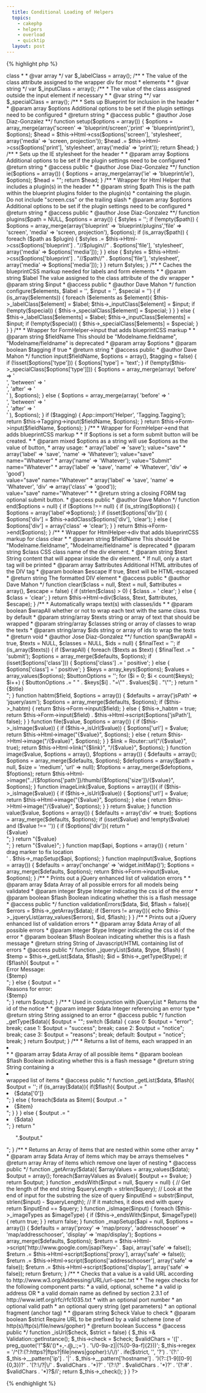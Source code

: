 ```yaml
---
  title: Conditional Loading of Helpers
  topics:
    - cakephp
    - helpers
    - overload
    - quicktip
  layout: post
---
```


{% highlight php %}
<?php
/**
 * ResourceHelper class file.
 * 
 * General Helper to support random functionality that need not be in it's own helper
 * Has BlueprintCSS support, jQuert ASM HABTM, File displaying, jQuery Error displaying
 * and Google Maps support
 * 
 * @author Jose Diaz-Gonzalez
 * @license	http://www.opensource.org/licenses/mit-license.php The MIT License
 * @link http://josediazgonzalez/code/resourcehelper/
 * @package app
 * @subpackage app.views.helpers
 * @version .2
 */
class ResourceHelper extends AppHelper {
/**
 * Array of helpers in use by the ResourceHelper
 *
 * @var array
 **/
	var $helpers = array('Form', 'Html');
/**
 * Types of images supported by the ResourceHelper::image() function
 *
 * @var array
 */
	var $_imageTypes = array('.jpg', '.jpeg', '.gif', '.bmp', '.png');

/**
 * Boolean containing whether ResourceHelper::habtm() has been invoked on
 * the form or not
 *
 * @var boolean
 */
	var $_habtm = false;

/**
 * The value of the class attribute assigned to the wrapper div for every
 * label in the format elementType => class 
 *
 * @var array
 */
	var $_labelClass = array();

/**
 * The value of the class attribute assigned to the wrapper div for most
 * elements
 *
 * @var string
 */
	var $_inputClass = array();
	
/**
 * The value of the class assigned outside the input element if necessary
 *
 * @var string
 **/
	var $_specialClass = array();

/**
 * Sets up Blueprint for inclusion in the header
 *
 * @param array $options Additional options to be set if the plugin settings need to be configured
 * @return string
 * @access public
 * @author Jose Diaz-Gonzalez
 **/
	function setup($options = array()) {
		$options = array_merge(array('screen' => 'blueprint/screen','print' => 'blueprint/print'), $options);
		$head = $this->Html->css($options['screen'], 'stylesheet', array('media' => 'screen, projection'));
		$head .= $this->Html->css($options['print'], 'stylesheet', array('media' => 'print'));
		return $head;
	}

/**
 * Sets up the IE stylesheet for the header
 *
 * @param array $options Additional options to be set if the plugin settings need to be configured
 * @return string
 * @access public
 * @author Jose Diaz-Gonzalez
 **/
	function ie($options = array()) {
		$options = array_merge(array('ie' => 'blueprint/ie'), $options);
		$head = "<!--[if IE]>";
		$head .= $this->Html->css($options['ie'], 'stylesheet', array('media' => 'screen'));
		$head .= "<![endif]-->";
		return $head;
	}

/**
 * Wrapper for Html Helper that includes a plugin(s) in the header
 *
 * @param string $path This is the path within the blueprint plugins folder to the plugin(s)
 * 						containing the plugin. Do not include "screen.css" or the trailing slash
 * @param array $options Additional options to be set if the plugin settings need to be configured
 * @return string
 * @access public
 * @author Jose Diaz-Gonzalez
 **/
	function plugins($path = NULL, $options = array()) {
		$styles = '';
		if (!empty($path)) {
			$options = array_merge(array('blueprint' => 'blueprint/plugins','file' => 'screen', 'media' => 'screen, projection'), $options);
			if (is_array($path)) {
				foreach ($path as $plugin) {
					$styles .= $this->Html->css($options['blueprint'] . "//$plugin//" . $options['file'], 'stylesheet', array('media' => $options['media']));
				}
			} else {
				$styles = $this->Html->css($options['blueprint'] . "//$path//" . $options['file'], 'stylesheet', array('media' => $options['media']));
			}
		}
		return $styles;
	}

/**
 * Caches the blueprintCSS markup needed for labels and form elements
 *
 * @param string $label The value assigned to the class attribute of the div wrapper
 * @param string $input
 * @access public
 * @author Dave Mahon
 */
	function configure($elements, $label = '', $input = '', $special = '') {
		if (is_array($elements)) {
			foreach ($elements as $element){
				$this->_labelClass[$element] = $label;
				$this->_inputClass[$element] = $input;
				if (!empty($special)) {
					$this->_specialClass[$element] = $special;
				}
			}
		} else {
			$this->_labelClass[$elements] = $label;
			$this->_inputClass[$elements] = $input;
			if (!empty($special)) {
				$this->_specialClass[$elements] = $special;
			}
		}
	}

/**
 * Wrapper for FormHelper->input that adds blueprintCSS markup
 *
 * @param string $fieldName This should be "Modelname.fieldname", "Modelname/fieldname" is deprecated
 * @param array $options
 * @param boolean $tagging if true
 * @return string
 * @access public
 * @author Dave Mahon
 */
	function input($fieldName, $options = array(), $tagging = false) {
		if (!isset($options['type'])) {
			$options['type'] = 'text';
		}

		if (!empty($this->_specialClass[$options['type']])) {
			$options = array_merge(array(
				'before' => '<div class="' . $this->_labelClass[$options['type']] . '">',
				'between' => '</div><div class="' . $this->_specialClass[$options['type']] . '"><div class="' . $this->_inputClass[$options['type']] . '">',
				'after' => '</div></div>'
				), $options);
		} else {
			$options = array_merge(array(
				'before' => '<div class="' . $this->_labelClass[$options['type']] . '">',
				'between' => '</div><div class="' . $this->_inputClass[$options['type']] . '">',
				'after' => '</div>'
				), $options);
		}
		if ($tagging) {
			App::import('Helper', 'Tagging.Tagging');
			return $this->Tagging->input($fieldName, $options);
		}
		return $this->Form->input($fieldName, $options);
	}

/**
 * Wrapper for FormHelper->end that adds blueprintCSS markup
 *
 * If $options is set a form submit button will be created.
 *
 * @param mixed $options as a string will use $options as the value of button,
 * 						array usage:
 * 							array('label' => 'save'); value="save"
 * 							array('label' => 'save', 'name' => 'Whatever'); value="save" name="Whatever"
 * 							array('name' => 'Whatever'); value="Submit" name="Whatever"
 * 							array('label' => 'save', 'name' => 'Whatever', 'div' => 'good') <div class="good"> value="save" name="Whatever"
 * 							array('label' => 'save', 'name' => 'Whatever', 'div' => array('class' => 'good')); <div class="good"> value="save" name="Whatever"
 *
 * @return string a closing FORM tag optional submit button.
 * @access public
 * @author Dave Mahon
 */
	function end($options = null) {
		if ($options !== null) {
			if (is_string($options)) {
				$options = array('label'=>$options);
			}
			if (isset($options['div'])) {
				$options['div'] = $this->addClass($options['div'], 'clear');
			} else {
				$options['div'] = array('class' => 'clear');
			}
		}
		return $this->Form->end($options);
	}

/**
 * Wrapper for HtmlHelper->div that adds blueprintCSS markup for class clear
 *
 * @param string $fieldName This should be "Modelname.fieldname", "Modelname/fieldname" is deprecated
 * @param string $class CSS class name of the div element.
 * @param string $text String content that will appear inside the div element.
 * 						If null, only a start tag will be printed
 * @param array $attributes Additional HTML attributes of the DIV tag
 * @param boolean $escape If true, $text will be HTML-escaped
 * @return string The formatted DIV element
 * @access public
 * @author Dave Mahon
 */
	function clear($class = null, $text = null, $attributes = array(), $escape = false) {
		if (strlen($class) > 0) {
			$class .= ' clear';
		} else {
			$class = 'clear';
		}
		return $this->Html->div($class, $text, $attributes, $escape);
	}

/**
 * Automatically wraps text(s) with classes/ids
 *
 * @param boolean $wrapAll whether or not to wrap each text with the same class. true by default
 * @param string/array $texts string or array of text that should be wrapped
 * @param string/array $classes string or array of classes to wrap the texts
 * @param string/array $ids string or array of ids to wrap the texts
 * @return void
 * @author Jose Diaz-Gonzalez
 **/
	function span($wrapAll = true, $texts = NULL, $classes = NULL, $ids = null) {
		$finalText = '';
		if (is_array($texts)) {
			if ($wrapAll) {
				foreach ($texts as $text) {
					$finalText .= "<div";
					if (isset($ids)) {
						$finalText .= " id=\"$ids\"";
					}
					if (isset($classes)) {
						$finalText .= " class=\"$classes\"";
					}
					$finalText .= ">$text</div>";
				}
			} else {
				$i = 0;
				foreach($texts as $text) {
					$finalText .= "<div";
					if (isset($ids)) {
						$finalText .= " id=\"" . $ids[$i] . "\"";
					}
					if (isset($classes)) {
						$finalText .= " class=\"" . $classes[$i] . "\"";
					}
					$finalText .= ">$text</div>";
				}
			}
		} else {
			$finalText .= "<div";
			if (isset($ids)) {
				$finalText .= " id=\"" . $ids[$i] . "\"";
			}
			if (isset($classes)) {
				$finalText .= " class=\"" . $classes[$i] . "\"";
			}
			$finalText .= ">$text</div>";
		}
		return $finalText;
	}

	function submit($title = 'Submit', $options = array()) {
		$defaults = array('type' => 'submit');
		$options = array_merge($defaults, $options);
		if (isset($options['class'])) {
			$options['class'] .= ' positive';
		} else {
			$options['class'] = ' positive';
		}

		$keys = array_keys($options);
		$values = array_values($options);

		$buttonOptions = '';
		for ($i = 0; $i < count($keys); $i++) {
			$buttonOptions .= " " . $keys[$i] . "=\"" . $values[$i] . "\"";
		}

		return "<div class=\"button\"><button{$buttonOptions}>{$title}</button></div>";
	}

	function habtm($field, $options = array()) {
		$defaults = array('jsPath' => 'jquery/asm');
		$options = array_merge($defaults, $options);

		if ($this->_habtm) {
			return $this->Form->input($field);
		} else {
			$this->_habtm = true;
			return $this->Form->input($field) . $this->Html->script($options['jsPath'], false);
		}
	}

	function file($value, $options = array()) {
		if ($this->_isImage($value)) {
			if ($this->_isUrl($value)) {
				$options['url'] = $value;
				return $this->Html->image("{$value}", $options);
			} else {
				return $this->Html->image("/{$value}", $options);
			}
		}
		$link = Router::url("/{$value}", true);
		return $this->Html->link("{$link}", "/{$value}", $options);
	}

	function image($value, $options = array(), $foptions = array()) {
		$defaults = array();
		$options = array_merge($defaults, $options);
		$defoptions = array($path = null, $size = 'medium', 'url' => null);
		$foptions = array_merge($defoptions, $foptions);

		return $this->Html->image("../{$foptions['path']}/thumb/{$foptions['size']}/{$value}", $options);
	}

	function imageLink($value, $options = array()){
		if ($this->_isImage($value)) {
			if ($this->_isUrl($value)) {
				$options['url'] = $value;
				return $this->Html->image("{$value}", $options);
			} else {
				return $this->Html->image("/{$value}", $options);
			}
		}
		return $value;
	}

	function value($value, $options = array()) {
		$defaults = array('div' => true);
		$options = array_merge($defaults, $options);
		if (isset($value) and !empty($value) and ($value !== '')) {
			if ($options['div']){
				return "<div>{$value}</div>";
			}
			return "{$value}<br />";
		}
		return "{$value}";
	}

	function map($api, $options = array()) {
		return 
			'<div id="map_container">
				<div id="big_spinner" style="display:none"></div>
				<div id="map"></div>
				<div id="map_tooltip">
					drag marker to fix location
				</div>
			</div>' . $this->_mapSetup($api, $options);
	}

	function mapInput($value, $options = array()) {
		$defaults = array('onchange' => 'widget.initMap()');
		$options = array_merge($defaults, $options);
		return $this->Form->input($value, $options);
	}

/**
* Prints out a jQuery enhanced list of validation errors
* 
* @param array $data Array of all possible errors for all models being validated
* @param integer $type Integer indicating the css id of the error
* @param boolean $flash Boolean indicating whether this is a flash message
* @access public
*/
	function validationErrors($data, $id, $flash = false){
		$errors = $this->_getArray($data);
		if ($errors != array()){
			echo $this->_jqueryList(array_values($errors), $id, $flash);
		}
	}

/**
* Prints out a jQuery enhanced list of validation errors
* 
* @param array $data Array of all possible errors
* @param integer $type Integer indicating the css id of the error
* @param boolean $flash Boolean indicating whether this is a flash message
* @return string String of Javascript/HTML containing list of errors
* @access public
*/
	function _jqueryList($data, $type, $flash) {
		$temp = $this->_getList($data, $flash);
		$id = $this->_getType($type);
		if ($flash){
			$output = "<div id=\"". $id ."\" class=\"flash\"style=\"display: none\">Error Message:<br />{$temp}</div>
				<script type=\"text/javascript\">
					jQuery(document).ready(function() {
						$ (\".flash\").fadeIn(\"slow\");
					});
				</script>";
		} else {
			$output = "<div id=\"". $id ."\" class=\"flash\"style=\"display: none\">Reasons for error:<br />{$temp}</div>
				<script type=\"text/javascript\">
					jQuery(document).ready(function() {
						$ (\".flash\").fadeIn(\"slow\");
					});
				</script>";
		}

		return $output;
	}

/**
* Used in conjunction with jQueryList
* Returns the id of the notice
* 
* @param integer $data Integer referencing an error type
* @return string String assigned to an error
* @access public
*/
	function _getType($data){
		$output = "";
		switch ($data) {
			case 0:
				$output = "error";
				break;
			case 1:
				$output = "success";
				break;
			case 2:
				$output = "notice";
				break;
			case 3:
				$output = "reasons";
				break;
			default:
				$output = "notice";
				break;
		}
		return $output;
	}

/**
* Returns a list of items, each wrapped in an <li></li>
* 
* @param array $data Array of all possible items
* @param boolean $flash Boolean indicating whether this is a flash message
* @return string String containing a <li></li> wrapped list of items
* @access public
*/
	function _getList($data, $flash){
		$output = '';
		if (is_array($data)){
			if($flash){
				$output .= "<li>{$data['0']}</li>";
			} else {
				foreach($data as $item){
					$output .= "<li>{$item}</li>";
				}
			}
		}
		else {
			$output .= "<li>{$data}</li>";
		}
		return "<ul>".$output."</ul>";
	}

/**
* Returns an Array of items that are nested within some other array
* 
* @param array $data Array of items which may be arrays themselves
* @return array Array of items which remove one layer of nesting
* @access public
*/
	function _getArray($data){
		$arrayValues = array_values($data);
		$output = array();
		foreach($arrayValues as $value){
			$output += $value;
		}
		return $output;
	}

	function _endsWith($input = null, $query = null) {
		// Get the length of the end string
		$queryLength = strlen($query);
		// Look at the end of input for the substring the size of query
		$inputEnd = substr($input, strlen($input) - $queryLength);
		// If it matches, it does end with query
	    return $inputEnd == $query;
	}

	function _isImage($input) {
		foreach ($this->_imageTypes as $imageType) {
			if ($this->_endsWith($input, $imageType)) {
				return true;
			}
		}
		return false;
	}

	function _mapSetup($api = null, $options = array()) {
		$defaults = array('proxy' => 'map/proxy', 'addresschooser' => 'map/addresschooser', 'display' => 'map/display');
		$options = array_merge($defaults, $options);
		$return = $this->Html->script('http://www.google.com/jsapi?key=' . $api, array('safe' => false));
		$return .= $this->Html->script($options['proxy'], array('safe' => false));
		$return .= $this->Html->script($options['addresschooser'], array('safe' => false));
		$return .= $this->Html->script($options['display'], array('safe' => false));
		return $return;
	}

/**
 * Checks that a value is a valid URL according to http://www.w3.org/Addressing/URL/url-spec.txt
 *
 * The regex checks for the following component parts:
 * 	a valid, optional, scheme
 * 		a valid ip address OR
 * 		a valid domain name as defined by section 2.3.1 of http://www.ietf.org/rfc/rfc1035.txt
 *	  with an optional port number
 *	an optional valid path
 *	an optional query string (get parameters)
 *	an optional fragment (anchor tag)
 *
 * @param string $check Value to check
 * @param boolean $strict Require URL to be prefixed by a valid scheme (one of http(s)/ftp(s)/file/news/gopher)
 * @return boolean Success
 * @access public
 */
	function _isUrl($check, $strict = false) {
		$_this =& Validation::getInstance();
		$_this->check = $check;
		$validChars = '([' . preg_quote('!"$&\'()*+,-.@_:;=') . '\/0-9a-z]|(%[0-9a-f]{2}))';
		$_this->regex = '/^(?:(?:https?|ftps?|file|news|gopher):\/\/)' . ife($strict, '', '?') .
			'(?:' . $_this->__pattern['ip'] . '|' . $_this->__pattern['hostname'] . ')(?::[1-9][0-9]{0,3})?' .
			'(?:\/?|\/' . $validChars . '*)?' .
			'(?:\?' . $validChars . '*)?' .
			'(?:#' . $validChars . '*)?$/i';
		return $_this->_check();
	}
}
?>
{% endhighlight %}